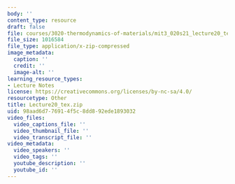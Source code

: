 ```yaml
---
body: ''
content_type: resource
draft: false
file: courses/3020-thermodynamics-of-materials/mit3_020s21_lecture20_tex.zip
file_size: 1016584
file_type: application/x-zip-compressed
image_metadata:
  caption: ''
  credit: ''
  image-alt: ''
learning_resource_types:
- Lecture Notes
license: https://creativecommons.org/licenses/by-nc-sa/4.0/
resourcetype: Other
title: Lecture20_tex.zip
uid: 98aad6d7-7691-4f5c-8dd8-92ede1893032
video_files:
  video_captions_file: ''
  video_thumbnail_file: ''
  video_transcript_file: ''
video_metadata:
  video_speakers: ''
  video_tags: ''
  youtube_description: ''
  youtube_id: ''
---
```

